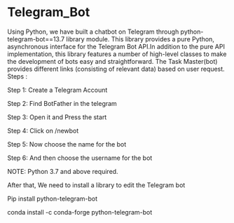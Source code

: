 # Telegram_Bot
Using Python, we have built a chatbot on Telegram through python-telegram-bot==13.7 library module. This library provides a pure Python, asynchronous interface for the Telegram Bot API.In addition to the pure API implementation, this library features a number of high-level classes to make the development of bots easy and straightforward. The Task Master(bot) provides different links (consisting of relevant data) based on user request. Steps :

Step 1: Create a Telegram Account

Step 2: Find BotFather in the telegram

Step 3: Open it and Press the start

Step 4: Click on /newbot

Step 5: Now choose the name for the bot

Step 6: And then choose the username for the bot

NOTE: Python 3.7 and above required.

After that, We need to install a library to edit the Telegram bot

Pip install python-telegram-bot

conda install -c conda-forge python-telegram-bot
